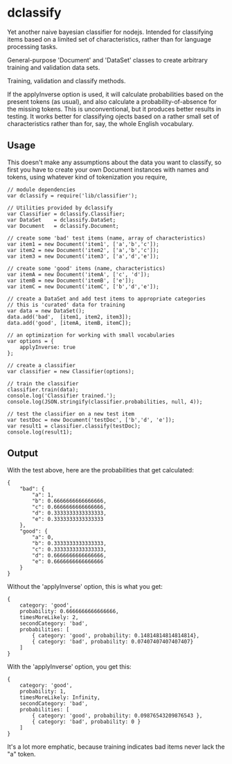dclassify
=========

Yet another naive bayesian classifier for nodejs. Intended for classifying items based on a limited set of 
characteristics, rather than for language processing tasks.

General-purpose 'Document' and 'DataSet' classes to create arbitrary training and validation data sets.

Training, validation and classify methods.

If the applyInverse option is used, it will calculate probabilities based on the present tokens (as usual),
and also calculate a probability-of-absence for the missing tokens. This is unconventional, but it
produces better results in testing. It works better for classifying ojects based on a rather small set of 
characteristics rather than for, say, the whole English vocabulary.

Usage
-----

This doesn't make any assumptions about the data you want to classify, so first you have to create your own 
Document instances with names and tokens, using whatever kind of tokenization you require, 

    // module dependencies
    var dclassify = require('lib/classifier');

    // Utilities provided by dclassify
    var Classifier = dclassify.Classifier;
    var DataSet    = dclassify.DataSet;
    var Document   = dclassify.Document;
    
    // create some 'bad' test items (name, array of characteristics)
    var item1 = new Document('item1', ['a','b','c']);
    var item2 = new Document('item2', ['a','b','c']);
    var item3 = new Document('item3', ['a','d','e']);

    // create some 'good' items (name, characteristics)
    var itemA = new Document('itemA', ['c', 'd']);
    var itemB = new Document('itemB', ['e']);
    var itemC = new Document('itemC', ['b','d','e']);

    // create a DataSet and add test items to appropriate categories
    // this is 'curated' data for training
    var data = new DataSet();
    data.add('bad',  [item1, item2, item3]);    
    data.add('good', [itemA, itemB, itemC]);
    
    // an optimization for working with small vocabularies
    var options = {
        applyInverse: true
    };
    
    // create a classifier
    var classifier = new Classifier(options);
    
    // train the classifier
    classifier.train(data);
    console.log('Classifier trained.');
    console.log(JSON.stringify(classifier.probabilities, null, 4));
    
    // test the classifier on a new test item
    var testDoc = new Document('testDoc', ['b','d', 'e']);    
    var result1 = classifier.classify(testDoc);
    console.log(result1);
    
Output
------

With the test above, here are the probabilities that get calculated:

    {
        "bad": {
            "a": 1,
            "b": 0.6666666666666666,
            "c": 0.6666666666666666,
            "d": 0.3333333333333333,
            "e": 0.3333333333333333
        },
        "good": {
            "a": 0,
            "b": 0.3333333333333333,
            "c": 0.3333333333333333,
            "d": 0.6666666666666666,
            "e": 0.6666666666666666
        }
    }


Without the 'applyInverse' option, this is what you get:

    {
        category: 'good',
        probability: 0.6666666666666666,
        timesMoreLikely: 2,
        secondCategory: 'bad',
        probabilities: [
            { category: 'good', probability: 0.14814814814814814},
            { category: 'bad', probability: 0.07407407407407407}
        ]
    }

With the 'applyInverse' option, you get this:

    {
        category: 'good',
        probability: 1,
        timesMoreLikely: Infinity,
        secondCategory: 'bad',
        probabilities: [
            { category: 'good', probability: 0.09876543209876543 },
            { category: 'bad', probability: 0 }
        ]
    }

It's a lot more emphatic, because training indicates bad items never lack the "a" token.
